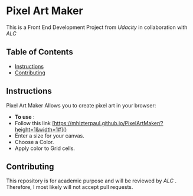 # Pixel Art Maker

This is a Front End Development Project from *Udacity* in collaboration with _ALC_

## Table of Contents

* [Instructions](#instructions)
* [Contributing](#contributing)

## Instructions

Pixel Art Maker Allows you to create pixel art in your browser:
* **To use** :
* Follow this link [https://mhizterpaul.github.io/PixelArtMaker/?height=1&width=1#]()
* Enter a size for your canvas.
* Choose a Color.
* Apply color to Grid cells.

## Contributing

This repository is for academic purpose and will be reviewed by _ALC_ . Therefore, I most likely will not accept pull requests.
